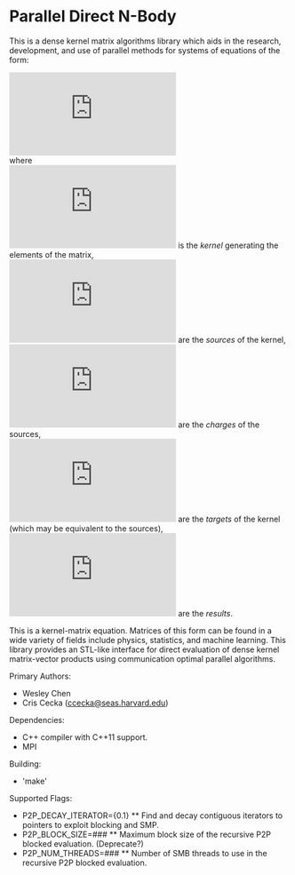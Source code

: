 Parallel Direct N-Body
=====

This is a dense kernel matrix algorithms library which aids in the research, development, and use of parallel methods for systems of equations of the form:

![equation](http://latex.codecogs.com/gif.latex?r_i%3D%5Csum_jK%28t_i%2Cs_j%29%5C%2Cc_j)<br/>
where<br/>
![equation](http://latex.codecogs.com/gif.latex?K) is the _kernel_ generating the elements of the matrix,<br/>
![equation](http://latex.codecogs.com/gif.latex?s_j) are the _sources_ of the kernel,<br/>
![equation](http://latex.codecogs.com/gif.latex?c_j) are the _charges_ of the sources,<br/>
![equation](http://latex.codecogs.com/gif.latex?t_i) are the _targets_ of the kernel (which may be equivalent to the sources),<br/>
![equation](http://latex.codecogs.com/gif.latex?r_i) are the _results_.<br/>

This is a kernel-matrix equation. Matrices of this form can be found in a wide variety of fields include physics, statistics, and machine learning. This library provides an STL-like interface for direct evaluation of dense kernel matrix-vector products using communication optimal parallel algorithms.

Primary Authors:
* Wesley Chen
* Cris Cecka (ccecka@seas.harvard.edu)

Dependencies:
* C++ compiler with C++11 support.
* MPI

Building:
* 'make'

Supported Flags:
* P2P_DECAY_ITERATOR={0.1}
** Find and decay contiguous iterators to pointers to exploit blocking and SMP.
* P2P_BLOCK_SIZE=###
** Maximum block size of the recursive P2P blocked evaluation. (Deprecate?)
* P2P_NUM_THREADS=###
** Number of SMB threads to use in the recursive P2P blocked evaluation.
